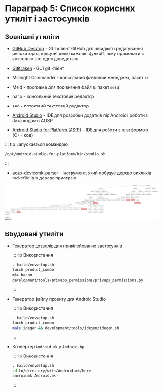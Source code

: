 # Параграф 5: Список корисних утиліт і застосунків

## Зовнішні утиліти

* [GitHub Desktop](https://github.com/shiftkey/desktop) - GUI клієнт GitHub для швидкого редагування репозиторію, відсутні деякі важливі функції, тому працювати з консоллю все одно доведеться

* [GitKraken](https://www.gitkraken.com/) - GUI git клієнт

* Midnight Commander - консольний файловий менеджер, пакет `mc`

* [Meld](https://meld.app/) - програма для порівняння файлів, пакет `meld`

* nano - консольний текстовий редактор

* sed - потоковий текстовий редактор

* [Android Studio](https://developer.android.com/studio) - IDE для розробки додатків під Android і роботи з Java кодом в AOSP

* [Android Studio for Platform (ASfP)](https://developer.android.com/studio/platform) - IDE для роботи з платформою (C++ код)

::: tip Запускається командою
```bash
/opt/android-studio-for-platform/bin/studio.sh
```
:::

* [aosp-devicemk-parser](https://github.com/nkh-lab/aosp-devicemk-parser) - інструмент, який побудує дерево викликів makefile'ів із дерева пристрою

![jd2019](images/jd2019.svg)

## Вбудовані утиліти

* Генератор дозволів для привілейованих застосунків

  ::: tip Використання
  ```bash
  . build/envsetup.sh
  lunch product_combo
  mka bacon
  development/tools/privapp_permissions/privapp_permissions.py
  ```
  :::

* Генератор файлу проекту для Android Studio

  ::: tip Використання
  ```bash
  . build/envsetup.sh
  lunch product_combo
  make idegen && development/tools/idegen/idegen.sh
  ```
  :::
  
* Конвертер `Android.mk` у `Android.bp`

  ::: tip Використання
  ```bash
  . build/envsetup.sh
  cd to/directory/with/Android.mk/here
  androidmk Android.mk
  ```
  :::
  